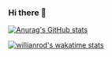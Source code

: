 ### Hi there 👋

[![Anurag's GitHub stats](https://github-readme-stats.vercel.app/api?username=Chalps&theme=dark&show_icons=true)](https://github.com/anuraghazra/github-readme-stats)

[![willianrod's wakatime stats](https://github-readme-stats.vercel.app/api/wakatime?username=Chalps)](https://github.com/anuraghazra/github-readme-stats)
<!--
**Chalps/Chalps** is a ✨ _special_ ✨ repository because its `README.md` (this file) appears on your GitHub profile.
